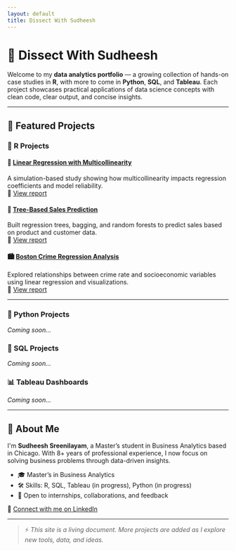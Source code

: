 ```yaml
---
layout: default
title: Dissect With Sudheesh
---
```


# 🧠 Dissect With Sudheesh

Welcome to my **data analytics portfolio** — a growing collection of hands-on case studies in **R**, with more to come in **Python**, **SQL**, and **Tableau**. Each project showcases practical applications of data science concepts with clean code, clear output, and concise insights.

---

## 📁 Featured Projects

### 🔬 R Projects

#### 📘 [Linear Regression with Multicollinearity](./R-Projects/Linear-Regression-Multicollinearity-R/)
A simulation-based study showing how multicollinearity impacts regression coefficients and model reliability.  
🔗 [View report](https://sudheeshsreenilayam.github.io/dissect-with-sudheesh/R-Projects/Linear-Regression-Multicollinearity-R/linear_regression_analysis.html)

#### 🌲 [Tree-Based Sales Prediction](./R-Projects/Tree-Based-Sales-Prediction-R/)
Built regression trees, bagging, and random forests to predict sales based on product and customer data.  
🔗 [View report](https://sudheeshsreenilayam.github.io/dissect-with-sudheesh/R-Projects/Tree-Based-Sales-Prediction-R/tree_model_sales.html)

#### 🏙️ [Boston Crime Regression Analysis](./R-Projects/Boston-Crime-Regression-R/)
Explored relationships between crime rate and socioeconomic variables using linear regression and visualizations.  
🔗 [View report](https://sudheeshsreenilayam.github.io/dissect-with-sudheesh/R-Projects/Boston-Crime-Regression-R/boston_crime_regression.html)

---

### 🐍 Python Projects  
*Coming soon…*

### 🧠 SQL Projects  
*Coming soon…*

### 📊 Tableau Dashboards  
*Coming soon…*

---

## 👋 About Me

I'm **Sudheesh Sreenilayam**, a Master’s student in Business Analytics based in Chicago. With 8+ years of professional experience, I now focus on solving business problems through data-driven insights.

- 🎓 Master’s in Business Analytics  
- 🛠️ Skills: R, SQL, Tableau (in progress), Python (in progress)  
- 🌱 Open to internships, collaborations, and feedback  

📎 [Connect with me on LinkedIn](https://www.linkedin.com/in/ssudheesh)

---

> ⚡ *This site is a living document. More projects are added as I explore new tools, data, and ideas.*

